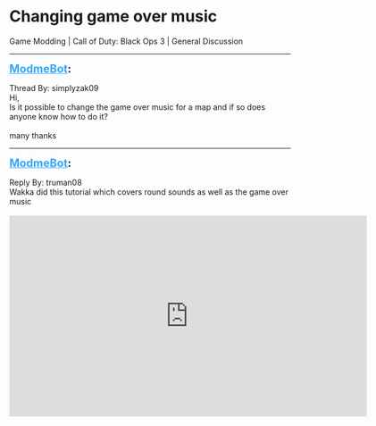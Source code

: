# Changing game over music
Game Modding | Call of Duty: Black Ops 3 | General Discussion

---
<strong style="font-size: 1.4em;"><span style="text-decoration: underline;text-decoration-color: #34a7f9;"><span style="color:#34a7f9;">ModmeBot</span></span>:</strong>

<p>Thread By: simplyzak09<br />Hi,<br />     Is it possible to change the game over music for a map and if so does anyone know how to do it?<br /> <br />many thanks</p>

---
<strong style="font-size: 1.4em;"><span style="text-decoration: underline;text-decoration-color: #34a7f9;"><span style="color:#34a7f9;">ModmeBot</span></span>:</strong>

<p>Reply By: truman08<br />Wakka did this tutorial which covers round sounds as well as the game over music<br /> <br /><iframe type="text/html" width="640" height="360" src="https://www.youtube.com/embed/DSHAdF9QmYY" frameborder="0"></iframe></p>
